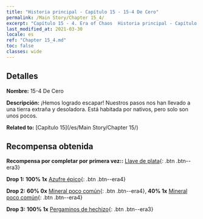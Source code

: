 ```yaml
---
title: "Historia principal - Capítulo 15 - 15-4 De Cero"
permalink: /Main Story/Chapter 15_4/
excerpt: "Capítulo 15 - 4. Era of Chaos  Historia principal - Capítulo 15_4. 15-4 De Cero"
last_modified_at: 2021-03-30
locale: es
ref: "Chapter 15_4.md"
toc: false
classes: wide
---
```


## Detalles

 **Nombre:** 15-4 De Cero

 **Descripción:** ¡Hemos logrado escapar! Nuestros pasos nos han llevado a una tierra extraña y desoladora. Está habitada por nativos, pero solo son unos pocos.

 **Related to:** [Capítulo 15](/es/Main Story/Chapter 15/)

## Recompensa obtenida

 **Recompensa por completar por primera vez::** [Llave de plata](/es/Items/con_693/){: .btn .btn--era3}

 **Drop 1:** **100% 1x** [Azufre épico](/es/Items/mat_50/){: .btn .btn--era4}

 **Drop 2:** **60% 0x** [Mineral poco común](/es/Items/mat_40/){: .btn .btn--era4}, **40% 1x** [Mineral poco común](/es/Items/mat_40/){: .btn .btn--era4}

 **Drop 3:** **100% 1x** [Pergaminos de hechizo](/es/Items/con_694/){: .btn .btn--era3}


